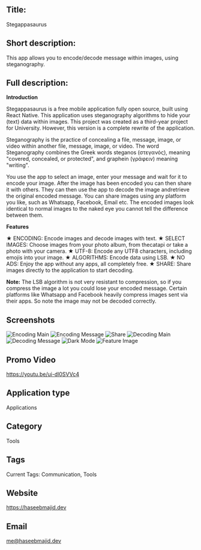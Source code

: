 ## Title:

Stegappasaurus

## Short description:

This app allows you to encode/decode message within images, using steganography.

## Full description: 

<b>Introduction</b>

Stegappasaurus is a free mobile application fully open source, built using React Native. This application uses steganography algorithms to hide your (text) data within images. This project was created as a third-year project for University. However, this version is a complete rewrite of the application.

Steganography is the practice of concealing a file, message, image, or video within another file, message, image, or video. The word Steganography combines the Greek words steganos  (στεγανός), meaning "covered, concealed, or protected", and graphein (γράφειν) meaning "writing".

You use the app to select an image, enter your message and wait for it to encode your image. After the image has been encoded you can then share it with others. They can then use the app to decode the image andretrieve the original encoded message. You can share images using any platform you like, such as Whatsapp, Facebook, Email etc. The encoded images look identical to normal images to the naked eye you cannot tell the difference between them.

<b>Features</b>

★ ENCODING: Encode images and decode images with text.
★ SELECT IMAGES: Choose images from your photo album, from thecatapi or take a photo with your camera.
★ UTF-8: Encode any UTF8 characters, including emojis into your image.
★ ALGORITHMS: Encode data using LSB.
★ NO ADS: Enjoy the app without any apps, all completely free.
★ SHARE: Share images directly to the application to start decoding.

<b>Note:</b> The LSB algorithm is not very resistant to compression, so if you compress the image a lot you could lose your encoded message. Certain platforms like Whatsapp and Facebook heavily compress images sent via their apps. So note the image may not be decoded correctly.

## Screenshots

![Encoding Main](docs/android/images/encoding-main.png)
![Encoding Message](docs/android/images/encoding-message.png)
![Share](docs/android/images/splash-screen.png)
![Decoding Main](docs/android/images/decoding-main.png)
![Decoding Message](docs/android/images/decoding-message.png)
![Dark Mode](docs/android/images/dark-mode.png)
![Feature Image](docs/android/images/decoding-main.png)

## Promo Video

https://youtu.be/ui-dl0SVVc4

## Application type

Applications

## Category

Tools

## Tags

Current Tags: Communication, Tools

## Website

https://haseebmajid.dev

## Email

me@haseebmajid.dev